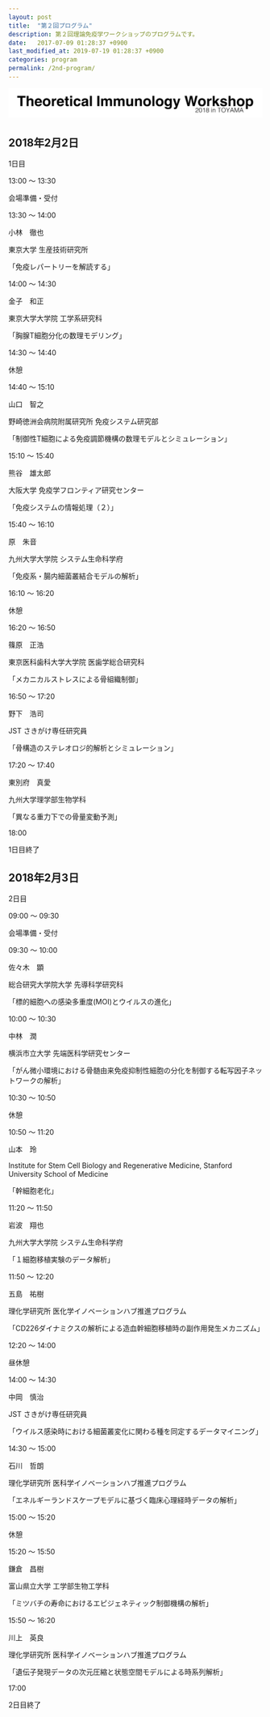 ```yaml
---
layout: post
title:  "第２回プログラム"
description: 第２回理論免疫学ワークショップのプログラムです。
date:   2017-07-09 01:28:37 +0900
last_modified_at: 2019-07-19 01:28:37 +0900
categories: program
permalink: /2nd-program/
---
```


![](/assets/images/ws-2.png "第２回理論免疫学ワークショップ")

## 2018年2月2日
1日目

13:00 〜 13:30

会場準備・受付



13:30 〜 14:00

小林　徹也

東京大学 生産技術研究所

「免疫レパートリーを解読する」



14:00 〜 14:30

金子　和正

東京大学大学院 工学系研究科

「胸腺T細胞分化の数理モデリング」



14:30 〜 14:40

休憩



14:40 〜 15:10

山口　智之

野崎徳洲会病院附属研究所 免疫システム研究部

「制御性T細胞による免疫調節機構の数理モデルとシミュレーション」



15:10 〜 15:40

熊谷　雄太郎

大阪大学 免疫学フロンティア研究センター

「免疫システムの情報処理（２）」



15:40 〜 16:10

原　朱音

九州大学大学院 システム生命科学府

「免疫系・腸内細菌叢結合モデルの解析」



16:10 〜 16:20

休憩



16:20 〜 16:50

篠原　正浩

東京医科歯科大学大学院 医歯学総合研究科

「メカニカルストレスによる骨組織制御」



16:50 〜 17:20

野下　浩司

JST さきがけ専任研究員

「骨構造のステレオロジ的解析とシミュレーション」



17:20 〜 17:40

東別府　真愛

九州大学理学部生物学科

「異なる重力下での骨量変動予測」



18:00

1日目終了

## 2018年2月3日
2日目

09:00 〜 09:30

会場準備・受付



09:30 〜 10:00

佐々木　顕

総合研究大学院大学 先導科学研究科

「標的細胞への感染多重度(MOI)とウイルスの進化」



10:00 〜 10:30

中林　潤

横浜市立大学 先端医科学研究センター

「がん微小環境における骨髄由来免疫抑制性細胞の分化を制御する転写因子ネットワークの解析」



10:30 〜 10:50

休憩



10:50 〜 11:20

山本　玲

Institute for Stem Cell Biology and Regenerative Medicine, Stanford University School of Medicine

「幹細胞老化」



11:20 〜 11:50

岩波　翔也

九州大学大学院 システム生命科学府

「１細胞移植実験のデータ解析」



11:50 〜 12:20

五島　祐樹

理化学研究所 医化学イノベーションハブ推進プログラム

「CD226ダイナミクスの解析による造血幹細胞移植時の副作用発生メカニズム」



12:20 〜 14:00

昼休憩



14:00 〜 14:30

中岡　慎治

JST さきがけ専任研究員

「ウイルス感染時における細菌叢変化に関わる種を同定するデータマイニング」



14:30 〜 15:00

石川　哲朗

理化学研究所 医科学イノベーションハブ推進プログラム

「エネルギーランドスケープモデルに基づく臨床心理経時データの解析」



15:00 〜 15:20

休憩



15:20 〜 15:50

鎌倉　昌樹

富山県立大学 工学部生物工学科

「ミツバチの寿命におけるエピジェネティック制御機構の解析」



15:50 〜 16:20

川上　英良

理化学研究所 医科学イノベーションハブ推進プログラム

「遺伝子発現データの次元圧縮と状態空間モデルによる時系列解析」



17:00

2日目終了
